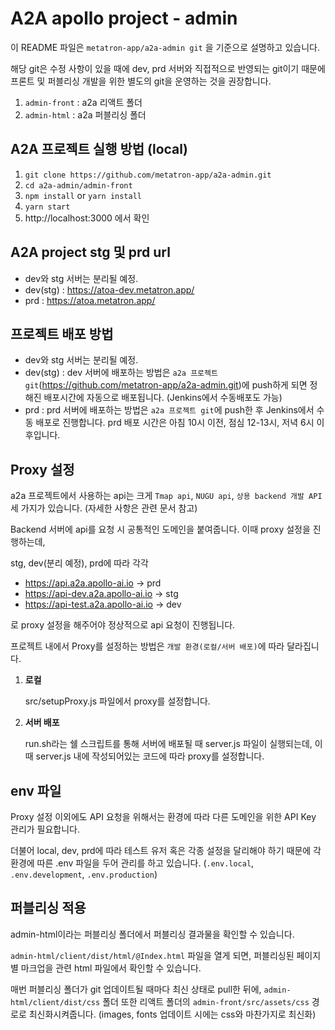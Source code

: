 # A2A apollo project - admin

이 README 파일은 `metatron-app/a2a-admin git` 을 기준으로 설명하고 있습니다.

해당 git은 수정 사항이 있을 때에 dev, prd 서버와 직접적으로 반영되는 git이기 때문에 프론트 및 퍼블리싱 개발을 위한 별도의 git을 운영하는 것을 권장합니다.

1. `admin-front` : a2a 리액트 폴더
2. `admin-html` : a2a 퍼블리싱 폴더

## A2A 프로젝트 실행 방법 (local)

1. `git clone https://github.com/metatron-app/a2a-admin.git`
2. `cd a2a-admin/admin-front`
3. `npm install` or `yarn install`
4. `yarn start`
5. http://localhost:3000 에서 확인

## A2A project stg 및 prd url

- dev와 stg 서버는 분리될 예정.
- dev(stg) : https://atoa-dev.metatron.app/
- prd : https://atoa.metatron.app/

## 프로젝트 배포 방법

- dev와 stg 서버는 분리될 예정.
- dev(stg) : dev 서버에 배포하는 방법은 `a2a 프로젝트 git`(https://github.com/metatron-app/a2a-admin.git)에 push하게 되면 정해진 배포시간에 자동으로 배포됩니다. (Jenkins에서 수동배포도 가능)
- prd : prd 서버에 배포하는 방법은 `a2a 프로젝트 git`에 push한 후 Jenkins에서 수동 배포로 진행합니다. prd 배포 시간은 아침 10시 이전, 점심 12-13시, 저녁 6시 이후입니다.

## Proxy 설정

a2a 프로젝트에서 사용하는 api는 크게 `Tmap api`, `NUGU api`, `상용 backend 개발 API` 세 가지가 있습니다.
(자세한 사항은 관련 문서 참고)

Backend 서버에 api를 요청 시 공통적인 도메인을 붙여줍니다. 이때 proxy 설정을 진행하는데,

stg, dev(분리 예정), prd에 따라 각각

- https://api.a2a.apollo-ai.io -> prd
- https://api-dev.a2a.apollo-ai.io -> stg
- https://api-test.a2a.apollo-ai.io -> dev

로 proxy 설정을 해주어야 정상적으로 api 요청이 진행됩니다.

프로젝트 내에서 Proxy를 설정하는 방법은 `개발 환경(로컬/서버 배포)`에 따라 달라집니다.

1. **로컬**

   src/setupProxy.js 파일에서 proxy를 설정합니다.

2. **서버 배포**

   run.sh라는 쉘 스크립트를 통해 서버에 배포될 때 server.js 파일이 실행되는데, 이때 server.js 내에 작성되어있는 코드에 따라 proxy를 설정합니다.

## env 파일

Proxy 설정 이외에도 API 요청을 위해서는 환경에 따라 다른 도메인을 위한 API Key 관리가 필요합니다.

더불어 local, dev, prd에 따라 테스트 유저 혹은 각종 설정을 달리해야 하기 때문에 각 환경에 따른 .env 파일을 두어 관리를 하고 있습니다.
(`.env.local`, `.env.development`, `.env.production`)

## 퍼블리싱 적용

admin-html이라는 퍼블리싱 폴더에서 퍼블리싱 결과물을 확인할 수 있습니다.

`admin-html/client/dist/html/@Index.html` 파일을 열게 되면, 퍼블리싱된 페이지 별 마크업을 관련 html 파일에서 확인할 수 있습니다.

매번 퍼블리싱 폴더가 git 업데이트될 때마다 최신 상태로 pull한 뒤에, `admin-html/client/dist/css` 폴더 또한 리액트 폴더의 `admin-front/src/assets/css` 경로로 최신화시켜줍니다. (images, fonts 업데이트 시에는 css와 마찬가지로 최신화)
